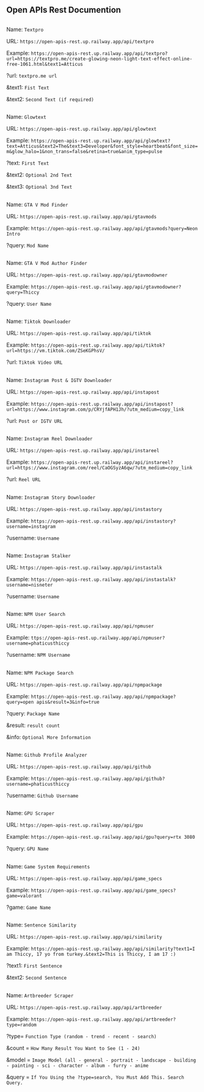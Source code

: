 ## Open APIs Rest Documention

##

Name: `Textpro`

URL: `https://open-apis-rest.up.railway.app/api/textpro`

Example: `https://open-apis-rest.up.railway.app/api/textpro?url=https://textpro.me/create-glowing-neon-light-text-effect-online-free-1061.html&text1=Atticus`


?url: `textpro.me url`

&text1: `Fist Text`

&text2: `Second Text (if required)`

##

Name: `Glowtext`

URL: `https://open-apis-rest.up.railway.app/api/glowtext`

Example: `https://open-apis-rest.up.railway.app/api/glowtext?text=Atticus&text2=The&text3=Developer&font_style=heartbeat&font_size=m&glow_halo=1&non_trans=false&retina=true&anim_type=pulse`


?text: `First Text`

&text2: `Optional 2nd Text`

&text3: `Optional 3nd Text`

##

Name: `GTA V Mod Finder`

URL: `https://open-apis-rest.up.railway.app/api/gtavmods`

Example: `https://open-apis-rest.up.railway.app/api/gtavmods?query=Neon Intro`


?query: `Mod Name`

##

Name: `GTA V Mod Author Finder`

URL: `https://open-apis-rest.up.railway.app/api/gtavmodowner`

Example: `https://open-apis-rest.up.railway.app/api/gtavmodowner?query=Thiccy`


?query: `User Name`

##

Name: `Tiktok Downloader`

URL: `https://open-apis-rest.up.railway.app/api/tiktok`

Example: `https://open-apis-rest.up.railway.app/api/tiktok?url=https://vm.tiktok.com/ZSeKGPhsV/`


?url: `Tiktok Video URL`
##

Name: `Instagram Post & IGTV Downloader`

URL: `https://open-apis-rest.up.railway.app/api/instapost`

Example: `https://open-apis-rest.up.railway.app/api/instapost?url=https://www.instagram.com/p/CRYjfAPH1Jh/?utm_medium=copy_link`


?url: `Post or IGTV URL`
##

Name: `Instagram Reel Downloader`

URL: `https://open-apis-rest.up.railway.app/api/instareel`

Example: `https://open-apis-rest.up.railway.app/api/instareel?url=https://www.instagram.com/reel/CaOGSyzA6qw/?utm_medium=copy_link`


?url: `Reel URL`
##

Name: `Instagram Story Downloader`

URL: `https://open-apis-rest.up.railway.app/api/instastory`

Example: `https://open-apis-rest.up.railway.app/api/instastory?username=instagram`


?username: `Username`
##

Name: `Instagram Stalker`

URL: `https://open-apis-rest.up.railway.app/api/instastalk`

Example: `https://open-apis-rest.up.railway.app/api/instastalk?username=nisneter`


?username: `Username`

##

Name: `NPM User Search`

URL: `https://open-apis-rest.up.railway.app/api/npmuser`

Example: `ttps://open-apis-rest.up.railway.app/api/npmuser?username=phaticusthiccy`


?username: `NPM Username`
##

Name: `NPM Package Search`

URL: `https://open-apis-rest.up.railway.app/api/npmpackage`

Example: `https://open-apis-rest.up.railway.app/api/npmpackage?query=open apis&result=3&info=true`


?query: `Package Name`

&result: `result count`

&info: `Optional More Information`
##

Name: `Github Profile Analyzer`

URL: `https://open-apis-rest.up.railway.app/api/github`

Example: `https://open-apis-rest.up.railway.app/api/github?username=phaticusthiccy`


?username: `Github Username`
##

Name: `GPU Scraper`

URL: `https://open-apis-rest.up.railway.app/api/gpu`

Example: `https://open-apis-rest.up.railway.app/api/gpu?query=rtx 3080`

?query: `GPU Name`
##

Name: `Game System Requirements`

URL: `https://open-apis-rest.up.railway.app/api/game_specs`

Example: `https://open-apis-rest.up.railway.app/api/game_specs?game=valorant`

?game: `Game Name`

##

Name: `Sentence Similarity`

URL: `https://open-apis-rest.up.railway.app/api/similarity`

Example: `https://open-apis-rest.up.railway.app/api/similarity?text1=I am Thiccy, 17 yo from turkey.&text2=This is Thiccy, I am 17 :)`

?text1: `First Sentence`

&text2: `Second Sentence`
##

Name: `Artbreeder Scraper`

URL: `https://open-apis-rest.up.railway.app/api/artbreeder`

Example: `https://open-apis-rest.up.railway.app/api/artbreeder?type=random`

?type= `Function Type (random - trend - recent - search)`

&count = `How Many Result You Want to See (1 - 24)`

&model = `Image Model (all - general - portrait - landscape - building - painting - sci - character - album - furry - anime`

&query = `If You Using the ?type=search, You Must Add This. Search Query.`
##
